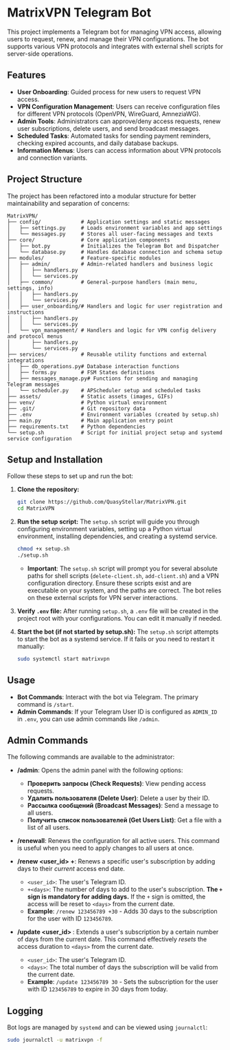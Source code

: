 # MatrixVPN Telegram Bot

This project implements a Telegram bot for managing VPN access, allowing users to request, renew, and manage their VPN configurations. The bot supports various VPN protocols and integrates with external shell scripts for server-side operations.

## Features

*   **User Onboarding**: Guided process for new users to request VPN access.
*   **VPN Configuration Management**: Users can receive configuration files for different VPN protocols (OpenVPN, WireGuard, AmneziaWG).
*   **Admin Tools**: Administrators can approve/deny access requests, renew user subscriptions, delete users, and send broadcast messages.
*   **Scheduled Tasks**: Automated tasks for sending payment reminders, checking expired accounts, and daily database backups.
*   **Information Menus**: Users can access information about VPN protocols and connection variants.

## Project Structure

The project has been refactored into a modular structure for better maintainability and separation of concerns:

```
MatrixVPN/
├── config/             # Application settings and static messages
│   ├── settings.py     # Loads environment variables and app settings
│   └── messages.py     # Stores all user-facing messages and texts
├── core/               # Core application components
│   ├── bot.py          # Initializes the Telegram Bot and Dispatcher
│   └── database.py     # Handles database connection and schema setup
├── modules/            # Feature-specific modules
│   ├── admin/          # Admin-related handlers and business logic
│   │   ├── handlers.py
│   │   └── services.py
│   ├── common/         # General-purpose handlers (main menu, settings, info)
│   │   ├── handlers.py
│   │   └── services.py
│   ├── user_onboarding/# Handlers and logic for user registration and instructions
│   │   ├── handlers.py
│   │   └── services.py
│   └── vpn_management/ # Handlers and logic for VPN config delivery and protocol menus
│       ├── handlers.py
│       └── services.py
├── services/           # Reusable utility functions and external integrations
│   ├── db_operations.py# Database interaction functions
│   ├── forms.py        # FSM States definitions
│   ├── messages_manage.py# Functions for sending and managing Telegram messages
│   └── scheduler.py    # APScheduler setup and scheduled tasks
├── assets/             # Static assets (images, GIFs)
├── venv/               # Python virtual environment
├── .git/               # Git repository data
├── .env                # Environment variables (created by setup.sh)
├── main.py             # Main application entry point
├── requirements.txt    # Python dependencies
└── setup.sh            # Script for initial project setup and systemd service configuration
```

## Setup and Installation

Follow these steps to set up and run the bot:

1.  **Clone the repository:**
    ```bash
    git clone https://github.com/QuasyStellar/MatrixVPN.git
    cd MatrixVPN
    ```

2.  **Run the setup script:**
    The `setup.sh` script will guide you through configuring environment variables, setting up a Python virtual environment, installing dependencies, and creating a systemd service.

    ```bash
    chmod +x setup.sh
    ./setup.sh
    ```
    *   **Important**: The `setup.sh` script will prompt you for several absolute paths for shell scripts (`delete-client.sh`, `add-client.sh`) and a VPN configuration directory. Ensure these scripts exist and are executable on your system, and the paths are correct. The bot relies on these external scripts for VPN server interactions.

3.  **Verify `.env` file:**
    After running `setup.sh`, a `.env` file will be created in the project root with your configurations. You can edit it manually if needed.

4.  **Start the bot (if not started by setup.sh):**
    The `setup.sh` script attempts to start the bot as a systemd service. If it fails or you need to restart it manually:
    ```bash
    sudo systemctl start matrixvpn
    ```

## Usage

*   **Bot Commands**: Interact with the bot via Telegram. The primary command is `/start`.
*   **Admin Commands**: If your Telegram User ID is configured as `ADMIN_ID` in `.env`, you can use admin commands like `/admin`.

## Admin Commands

The following commands are available to the administrator:

*   **/admin**: Opens the admin panel with the following options:
    *   **Проверить запросы (Check Requests)**: View pending access requests.
    *   **Удалить пользователя (Delete User)**: Delete a user by their ID.
    *   **Рассылка сообщений (Broadcast Messages)**: Send a message to all users.
    *   **Получить список пользователей (Get Users List)**: Get a file with a list of all users.

*   **/renewall**: Renews the configuration for all active users. This command is useful when you need to apply changes to all users at once.

*   **/renew <user_id> +<days>**: Renews a specific user's subscription by adding days to their *current* access end date.
    *   `<user_id>`: The user's Telegram ID.
    *   `+<days>`: The number of days to add to the user's subscription. **The `+` sign is mandatory for adding days.** If the `+` sign is omitted, the access will be reset to `<days>` from the current date.
    *   **Example**: `/renew 123456789 +30` - Adds 30 days to the subscription for the user with ID `123456789`.

*   **/update <user_id> <days>**: Extends a user's subscription by a certain number of days from the current date. This command effectively *resets* the access duration to `<days>` from the current date.
    *   `<user_id>`: The user's Telegram ID.
    *   `<days>`: The total number of days the subscription will be valid from the current date.
    *   **Example**: `/update 123456789 30` - Sets the subscription for the user with ID `123456789` to expire in 30 days from today.

## Logging

Bot logs are managed by `systemd` and can be viewed using `journalctl`:

```bash
sudo journalctl -u matrixvpn -f
```

